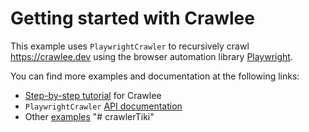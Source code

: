 # Getting started with Crawlee

This example uses `PlaywrightCrawler` to recursively crawl https://crawlee.dev using the browser automation library [Playwright](https://playwright.dev).

You can find more examples and documentation at the following links:

- [Step-by-step tutorial](https://crawlee.dev/js/docs/introduction) for Crawlee
- `PlaywrightCrawler` [API documentation](https://crawlee.dev/js/api/playwright-crawler/class/PlaywrightCrawler)
- Other [examples](https://crawlee.dev/js/docs/examples/playwright-crawler)
"# crawlerTiki" 
